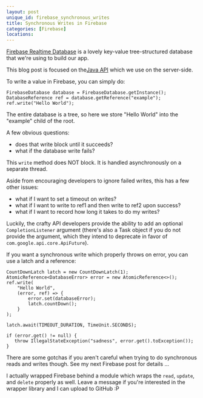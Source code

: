 ```yaml
---
layout: post
unique_id: firebase_synchronous_writes
title: Synchronous Writes in Firebase
categories: [Firebase]
locations: 
---
```


[Firebase Realtime Database](https://firebase.google.com/) is a lovely key-value tree-structured database that we're using to build our app.

This blog post is focused on the[Java API](https://github.com/firebase/firebase-admin-java) which we use on the server-side.

To write a value in Firebase, you can simply do:

```
FirebaseDatabase database = FirebaseDatabase.getInstance();
DatabaseReference ref = database.getReference("example");
ref.write("Hello World");
```

The entire database is a tree, so here we store "Hello World" into the "example" child of the root.

A few obvious questions:
* does that write block until it succeeds?
* what if the database write fails?

This `write` method does NOT block.  It is handled asynchronously on a separate thread.

Aside from encouraging developers to ignore failed writes, this has a few other issues:
* what if I want to set a timeout on writes?
* what if I want to write to ref1 and then write to ref2 upon success?
* what if I want to record how long it takes to do my writes?

Luckily, the crafty API developers provide the ability to add an optional `CompletionListener` argument (there's also a Task object if you do not provide the argument, which they intend to deprecate in favor of `com.google.api.core.ApiFuture`).

If you want a synchronous write which properly throws on error, you can use a latch and a reference:

```
CountDownLatch latch = new CountDownLatch(1);
AtomicReference<DatabaseError> error = new AtomicReference<>();
ref.write(
    "Hello World",
    (error, ref) => {
    	error.set(databaseError);
        latch.countDown();
    }
);

latch.await(TIMEOUT_DURATION, TimeUnit.SECONDS);

if (error.get() != null) {
   throw IllegalStateException("sadness", error.get().toException());
}
```

There are some gotchas if you aren't careful when trying to do synchronous reads and writes though.  See my next Firebase post for details ...

I actually wrapped Firebase behind a module which wraps the `read`, `update`, and `delete` properly as well.  Leave a message if you're interested in the wrapper library and I can upload to GitHub :P
